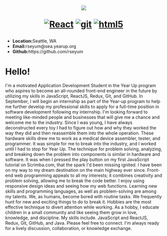 
<h1 align="center">
  <a href="https://git.io/typing-svg">
    <img src="https://readme-typing-svg.herokuapp.com/?lines=Rahel,+Seyum;&center=true&size=30">
  </a>
  <p align="center">
  <a href="https://reactjs.org/" target="_blank"><img alt="React" src="https://img.shields.io/badge/-React-45b8d8?style=flat-square&logo=react&logoColor=white" /></a>
  <a href="https://git-scm.com/" target="_blank"><img alt="git" src="https://img.shields.io/badge/-Git-F05032?style=flat-square&logo=git&logoColor=white" /></a>
   <a href="https://html.spec.whatwg.org/" target="_blank"><img alt="html5" src="https://img.shields.io/badge/-HTML5-E34F26?style=flat-square&logo=html5&logoColor=white" /></a>
</p>
</h1>

<p align="left">
<ul><li><b>Location:</b>Seattle, WA</li> 
  <li><b>Email:</b>rseyum@sea.yearup.org</li>
  <li><b>Github:</b>https://github.com/rseyum</li>
  <!--<li><b>LinkedIn:</b>https://www.linkedin.com/in/rahel-seyum-b21b9a1b9/</li>-->
    </ul>
<h1>Hello!</h1>
I'm a motivated Application Development Student in the Year Up program who aspires to become an all-rounded front-end engineer in the future by utilizing my skills in JavaScript, ReactJS, Redux, Git, and GitHub. In September, I will begin an internship as part of the Year-up program to help me further develop my professional skills to apply for a full-time position in software development following my internship.
I'm looking forward to meeting like-minded people and businesses that will give me a chance and welcome me to the industry.
Since I was young, I have always deconstructed every toy I had to figure out how and why they worked the way they did and then reassemble them into the whole operation. These hardware skills drew me to work as a medical device assembler, tester, and programmer. It was simple for me to break into the industry, and I worked until I had to stop for Year Up.
The technique for problem solving, analyzing, and breaking down the problem into components is similar in hardware and software. It was when I pressed the play button on my first JavaScript tutorial on Scrimba.com, that the spark I'd been missing ignited. I have been on my way to my dream destination on the main highway ever since.
Front-end web programming appeals to all my interests; it combines creativity and problem solving, allowing me to break the code better. I enjoy using responsive design ideas and seeing how my web functions. Learning new skills and programming languages, as well as problem-solving are among my talents.
We, as humans, become bored with routine tasks. We frequently hunt for new and exciting things to do to break it. Hobbies are the most effective technique to divert attention while working. As a hobby, I educate children in a small community and like seeing them grow in love, knowledge, and discipline. My skills include. JavaScript and ReactJS, Redux, Git, GitHub, and Java.
Please feel free to connect. I'm always ready for a lively discussion, collaboration, or knowledge exchange.
    </p>
